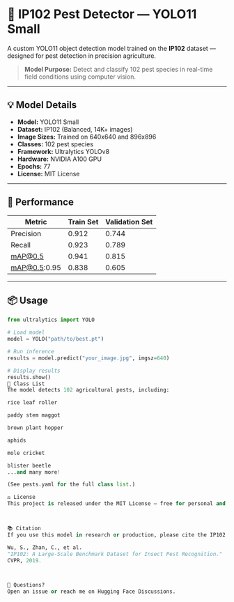 # 🐞 IP102 Pest Detector — YOLO11 Small

A custom YOLO11 object detection model trained on the **IP102** dataset — designed for pest detection in precision agriculture.

> **Model Purpose:** Detect and classify 102 pest species in real-time field conditions using computer vision.

---

## 💡 Model Details

- **Model:** YOLO11 Small  
- **Dataset:** IP102 (Balanced, 14K+ images)  
- **Image Sizes:** Trained on 640x640 and 896x896  
- **Classes:** 102 pest species  
- **Framework:** Ultralytics YOLOv8  
- **Hardware:** NVIDIA A100 GPU  
- **Epochs:** 77  
- **License:** MIT License  

---

## 🧪 Performance

| Metric              | Train Set | Validation Set |
|----------------------|-----------|-----------------|
| Precision            | 0.912     | 0.744           |
| Recall               | 0.923     | 0.789           |
| mAP@0.5              | 0.941     | 0.815           |
| mAP@0.5:0.95         | 0.838     | 0.605           |

---

## 📦 Usage

```python
from ultralytics import YOLO

# Load model
model = YOLO("path/to/best.pt")

# Run inference
results = model.predict("your_image.jpg", imgsz=640)

# Display results
results.show()
🐜 Class List
The model detects 102 agricultural pests, including:

rice leaf roller

paddy stem maggot

brown plant hopper

aphids

mole cricket

blister beetle
...and many more!

(See pests.yaml for the full class list.)

⚖️ License
This project is released under the MIT License — free for personal and commercial use.



📚 Citation
If you use this model in research or production, please cite the IP102 dataset:

Wu, S., Zhan, C., et al.
"IP102: A Large-Scale Benchmark Dataset for Insect Pest Recognition."
CVPR, 2019.



💬 Questions?
Open an issue or reach me on Hugging Face Discussions.